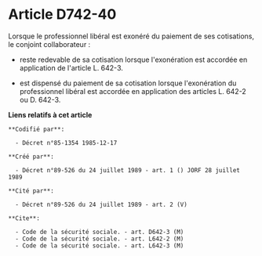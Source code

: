 # Article D742-40

Lorsque le professionnel libéral est exonéré du paiement de ses cotisations, le conjoint collaborateur :

- reste redevable de sa cotisation lorsque l'exonération est accordée en application de l'article L. 642-3.

- est dispensé du paiement de sa cotisation lorsque l'exonération du professionnel libéral est accordée en application des
articles L. 642-2 ou D. 642-3.

**Liens relatifs à cet article**

	**Codifié par**:

	  - Décret n°85-1354 1985-12-17

	**Créé par**:

	  - Décret n°89-526 du 24 juillet 1989 - art. 1 () JORF 28 juillet 1989

	**Cité par**:

	  - Décret n°89-526 du 24 juillet 1989 - art. 2 (V)

	**Cite**:

	  - Code de la sécurité sociale. - art. D642-3 (M)
	  - Code de la sécurité sociale. - art. L642-2 (M)
	  - Code de la sécurité sociale. - art. L642-3 (M)
